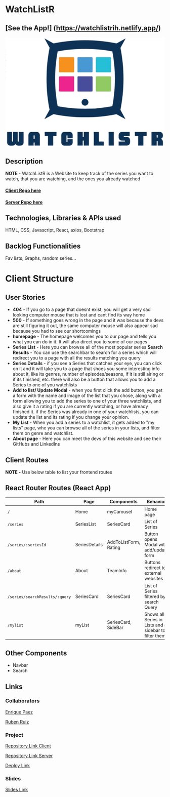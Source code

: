 # WatchListR

## [See the App!] (https://watchlistrih.netlify.app/)

![App Logo](https://github.com/r-ruizfer/WatchListR-FrontEnd/blob/main/src/assets/logo.png)

## Description

**NOTE -** WatchListR is a Website to keep track of the series you want to watch, that you are watching, and the ones you already watched

#### [Client Repo here](https://github.com/r-ruizfer/WatchListR-FrontEnd)

#### [Server Repo here](https://github.com/r-ruizfer/WatchListR-BackEnd)

## Technologies, Libraries & APIs used

HTML, CSS, Javascript, React, axios, Bootstrap

## Backlog Functionalities

Fav lists, Graphs, random series...

# Client Structure

## User Stories

- **404** - If you go to a page that doesnt exist, you will get a very sad looking computer mouse that is lost and cant find its way home
- **500** - If something goes wrong in the page and it was because the devs are still figuring it out, the same computer mouse will also appear sad because you had to see our shortcomings
- **homepage** - The homepage welcomes you to our page and tells you what you can do in it. It will also direct you to some of our pages
- **Series List** - Here you can browse all of the most popular series
  **Search Results** - You can use the searchbar to search for a series which will redirect you to a page with all the results matching you query
- **Series Details** - if you see a Series that catches your eye, you can click on it and it will take you to a page that shoes you some interesting info about it, like its genres, number of episodes/seasons, if it is still airing or if its finished, etc. there will also be a button that allows you to add a Series to one of you watchlists
- **Add to list/ Update Modal** - when you first click the add button, you get a form with the name and image of the list that you chose, along with a form allowing you to add the series to one of your three watchlists, and also give it a rating if you are currently watching, or have already finished it. if the Series was already in one of your watchlists, you can update the list and its rating if you change your opinion.
- **My List** - When you add a series to a watchlist, it gets added to "my lists" page, whe you can browse all of the series in your lists, and filter them on genre and watchlist.
- **About page** - Here you can meet the devs of this website and see their GitHubs and LinkedIns

## Client Routes

**NOTE -** Use below table to list your frontend routes

## React Router Routes (React App)

| Path                           | Page          | Components            | Behavior                                               |
| ------------------------------ | ------------- | --------------------- | ------------------------------------------------------ |
| `/`                            | Home          | myCarousel            | Home page                                              |
| `/series`                      | SeriesList    | SeriesCard            | List of Series                                         |
| `/series/:seriesId`            | SeriesDetails | AddToListForm, Rating | Button opens Modal with add/update form                |
| `/about`                       | About         | TeamInfo              | Buttons redirect to external websites                  |
| `/series/searchResults/:query` | SeriesCard    | SeriesCard            | List of Series filtered by search Query                |
| `/mylist`                      | myList        | SeriesCard, SideBar   | Shows all Series in Lists and a sidebar to filter them |

## Other Components

- Navbar
- Search

## Links

### Collaborators

[Enrique Paez](https://github.com/enriquepaez)

[Ruben Ruiz](https://github.com/r-ruizfer)

### Project

[Repository Link Client](https://github.com/r-ruizfer/WatchListR-FrontEnd)

[Repository Link Server](https://github.com/r-ruizfer/WatchListR-BackEnd)

[Deploy Link](https://watchlistrih.netlify.app/)

### Slides

[Slides Link](https://docs.google.com/presentation/d/1scOEHRTyLoO-AQEKXj7lb90xm0zJ2DyGXGN3HxBtHzs/edit#slide=id.g308410ea4d3_0_29)
